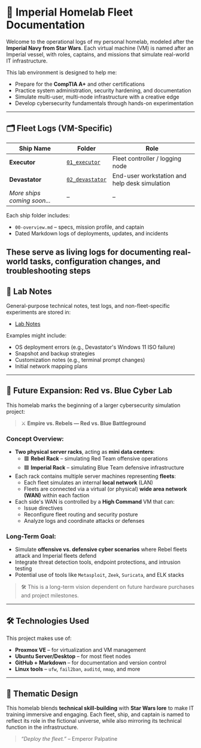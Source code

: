 # 🚀 Imperial Homelab Fleet Documentation

Welcome to the operational logs of my personal homelab, modeled after the **Imperial Navy from Star Wars**. Each virtual machine (VM) is named after an Imperial vessel, with roles, captains, and missions that simulate real-world IT infrastructure.

This lab environment is designed to help me:

- Prepare for the **CompTIA A+** and other certifications
- Practice system administration, security hardening, and documentation
- Simulate multi-user, multi-node infrastructure with a creative edge
- Develop cybersecurity fundamentals through hands-on experimentation

---

## 🗂️ Fleet Logs (VM-Specific)

| Ship Name      | Folder                                   | Role                                           |
|----------------|-------------------------------------------|------------------------------------------------|
| **Executor**   | [`01_executor`](./01_executor)           | Fleet controller / logging node               |
| **Devastator** | [`02_devastator`](./02_devastator)       | End-user workstation and help desk simulation |
| *More ships coming soon...* | –                           | –                                              |


Each ship folder includes:
- `00-overview.md` – specs, mission profile, and captain
- Dated Markdown logs of deployments, updates, and incidents

These serve as living logs for documenting real-world tasks, configuration changes, and troubleshooting steps
---

## 📓 Lab Notes

General-purpose technical notes, test logs, and non-fleet-specific experiments are stored in:

- [Lab Notes](./lab_notes)

Examples might include:
- OS deployment errors (e.g., Devastator's Windows 11 ISO failure)
- Snapshot and backup strategies
- Customization notes (e.g., terminal prompt changes)
- Initial network mapping plans

---

## 🧭 Future Expansion: Red vs. Blue Cyber Lab

This homelab marks the beginning of a larger cybersecurity simulation project:

> ⚔️ **Empire vs. Rebels — Red vs. Blue Battleground**

### Concept Overview:

- **Two physical server racks**, acting as **mini data centers**:
  - 🟥 **Rebel Rack** – simulating Red Team offensive operations
  - 🟦 **Imperial Rack** – simulating Blue Team defensive infrastructure
- Each rack contains multiple server machines representing **fleets**:
  - Each fleet simulates an internal **local network** (LAN)
  - Fleets are connected via a virtual (or physical) **wide area network (WAN)** within each faction
- Each side's WAN is controlled by a **High Command** VM that can:
  - Issue directives
  - Reconfigure fleet routing and security posture
  - Analyze logs and coordinate attacks or defenses

### Long-Term Goal:

- Simulate **offensive vs. defensive cyber scenarios** where Rebel fleets attack and Imperial fleets defend
- Integrate threat detection tools, endpoint protections, and intrusion testing
- Potential use of tools like `Metasploit`, `Zeek`, `Suricata`, and ELK stacks

> 🛠️ This is a long-term vision dependent on future hardware purchases and project milestones.

---

## 🛠️ Technologies Used

This project makes use of:

- **Proxmox VE** – for virtualization and VM management
- **Ubuntu Server/Desktop** – for most fleet nodes
- **GitHub + Markdown** – for documentation and version control
- **Linux tools** – `ufw`, `fail2ban`, `auditd`, `nmap`, and more

---

## 🌌 Thematic Design

This homelab blends **technical skill-building** with **Star Wars lore** to make IT training immersive and engaging. Each fleet, ship, and captain is named to reflect its role in the fictional universe, while also mirroring its technical function in the infrastructure.

> _“Deploy the fleet.”_ – Emperor Palpatine

